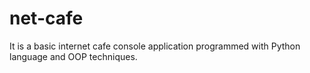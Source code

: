 # net-cafe
It is a basic internet cafe console application programmed with Python language and OOP techniques.
